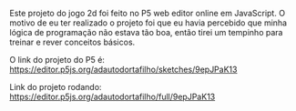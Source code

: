 Este projeto do jogo 2d foi feito no P5 web editor online em JavaScript.
O motivo de eu ter realizado o projeto foi que eu havia percebido que minha lógica de programação
não estava tão boa, então tirei um tempinho para treinar e rever conceitos básicos.

O link do projeto do P5 é:
https://editor.p5js.org/adautodortafilho/sketches/9epJPaK13

Link do projeto rodando:
https://editor.p5js.org/adautodortafilho/full/9epJPaK13
